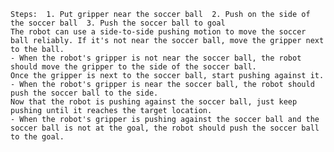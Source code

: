 
    Steps:  1. Put gripper near the soccer ball  2. Push on the side of the soccer ball  3. Push the soccer ball to goal
    The robot can use a side-to-side pushing motion to move the soccer ball reliably. If it's not near the soccer ball, move the gripper next to the ball.
    - When the robot's gripper is not near the soccer ball, the robot should move the gripper to the side of the soccer ball.
    Once the gripper is next to the soccer ball, start pushing against it.
    - When the robot's gripper is near the soccer ball, the robot should push the soccer ball to the side.
    Now that the robot is pushing against the soccer ball, just keep pushing until it reaches the target location.
    - When the robot's gripper is pushing against the soccer ball and the soccer ball is not at the goal, the robot should push the soccer ball to the goal.